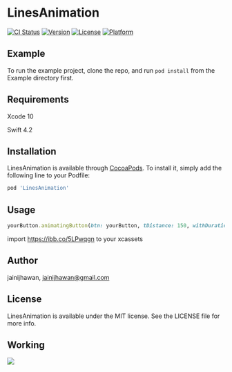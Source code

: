 # LinesAnimation

[![CI Status](https://img.shields.io/travis/jainijhawan/LinesAnimation.svg?style=flat)](https://travis-ci.org/jainijhawan/LinesAnimation)
[![Version](https://img.shields.io/cocoapods/v/LinesAnimation.svg?style=flat)](https://cocoapods.org/pods/LinesAnimation)
[![License](https://img.shields.io/cocoapods/l/LinesAnimation.svg?style=flat)](https://cocoapods.org/pods/LinesAnimation)
[![Platform](https://img.shields.io/cocoapods/p/LinesAnimation.svg?style=flat)](https://cocoapods.org/pods/LinesAnimation)

## Example

To run the example project, clone the repo, and run `pod install` from the Example directory first.

## Requirements

Xcode 10

Swift 4.2

## Installation

LinesAnimation is available through [CocoaPods](https://cocoapods.org). To install
it, simply add the following line to your Podfile:

```ruby
pod 'LinesAnimation'
```

## Usage
```ruby
yourButton.animatingButton(btn: yourButton, tDistance: 150, withDuration: 1, numberOfLines: 8)
```
import https://ibb.co/5LPwqgn  to your xcassets

## Author

jainijhawan, jainijhawan@gmail.com

## License

LinesAnimation is available under the MIT license. See the LICENSE file for more info.

## Working

![](https://i.ibb.co/n69Y9ZK/ezgif-com-video-to-gif.gif)
